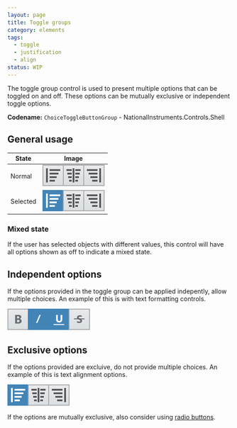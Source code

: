 ```yaml
---
layout: page
title: Toggle groups
category: elements
tags:
  - toggle
  - justification
  - align
status: WIP
---
```


The toggle group control is used to present multiple options that can be toggled on and off. These options can be mutually exclusive or independent toggle options. 

**Codename:** `ChoiceToggleButtonGroup` - NationalInstruments.Controls.Shell

## General usage

| State                 | Image         |
| --------------------- |:-------------:|
| Normal                | ![Alt text](../../images/elements/toggle-groups/toggle-groups-exclusive-none.svg) |
| Selected              | ![Alt text](../../images/elements/toggle-groups/toggle-groups-exclusive-selected.svg)   |

### Mixed state
If the user has selected objects with different values, this control will have all options shown as off to indicate a mixed state.

## Independent options
If the options provided in the toggle group can be applied indepently, allow multiple choices. An example of this is with text formatting controls.

![Alt text](../../images/elements/toggle-groups/toggle-groups-independent-selected.svg)

## Exclusive options
If the options provided are excluive, do not provide multiple choices. An example of this is text alignment options.  

![Alt text](../../images/elements/toggle-groups/toggle-groups-exclusive-selected.svg)

If the options are mutually exclusive, also consider using [radio buttons](../radio-buttons/). 


